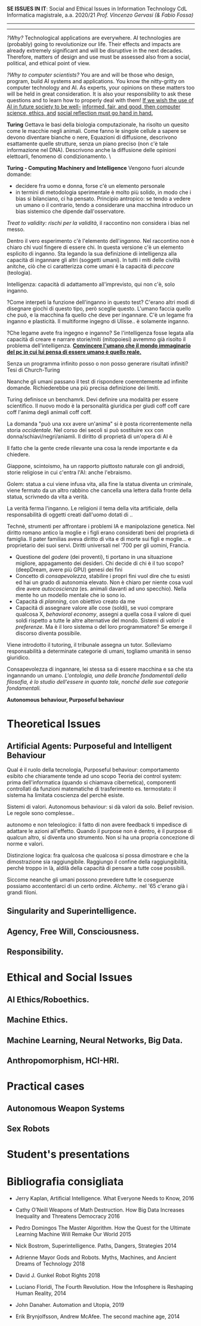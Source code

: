 **SE ISSUES IN IT**: Social and Ethical Issues in Information Technology
CdL Informatica magistrale, a.a. 2020/21
*Prof. Vincenzo Gervasi (& Fabio Fossa)*

---

---

*?Why?*
Technological applications are everywhere. AI technologies
are (probably) going to revolutionize our life. Their effects
and impacts are already extremely significant and will be
disruptive in the next decades. Therefore, matters of design
and use must be assessed also from a social, political, and
ethical point of view.

*?Why to computer scientists?*
You are and will be those who design, program, build AI
systems and applications. You know the nitty-gritty on
computer technology and AI. As experts, your opinions on
these matters too will be held in great consideration. It is
also your responsibility to ask these questions and to learn
how to properly deal with them!
<u>If we wish the use of AI in future society to be well-</u>
<u>informed, fair, and good, then computer science, ethics, and</u>
<u>social reflection must go hand in hand.</u>

**Turing**
Gettava le basi della biologia computazionale, ha risolto un quesito come le macchie negli animali.
Come fanno le singole cellule a sapere se devono diventare bianche o nere,
Equazioni di diffusione, descrivono esattamente quelle strutture, senza un piano preciso (non c'è tale informazione nel DNA).
Descrivono anche la diffusione delle opinioni elettoarli, fenomeno di condizionamento. \

**Turing - Computing Machinery and Intelligence**
Vengono fuori alcunde domande: 

- decidere fra uomo e donna, forse c'è un elemento personale
- in termini di metodologia sperimentale è molto più solido, in modo che i bias si bilanciano, ci ha pensato. Principio antropico: se tendo a vedere un umano o il contrario, tendo a considerare una macchina introduco un bias sistemico che dipende dall'osservatore.

*Treat to validity: rischi per la validità*, il raccontino non considera i bias nel messo. 

Dentro il vero esperimento c'è l'elemento dell'*inganno*. Nel raccontino non è chiaro chi vuol fingere di essere chi. In questa versione c'è un elemento esplicito di inganno. Sta legando la sua definizione di intelligenza alla capacità di ingannare gli altri (soggetti umani). 
In tutti i miti delle civiltà anitche, ciò che ci caratterizza come umani è la capacità di *peccare* (teologia).

Intelligenza: capacità di adattamento all'imprevisto, qui non c'è, solo inganno.

?Come interpeti la funzione dell'inganno in questo test?
C'erano altri modi di disegnare giochi di questo tipo, però sceglie questo.
L'umano faccia quello che può, e la macchina fa quello che deve per ingannare. 
C'è un legame fra inganno e plasticità.
Il multiforme ingegno di Ulisse.. è solamente inganno.

?Che legame avete fra ingegno e inganno?
Se l'intelligenza fosse legata alla capacità di creare e narrare storie/miti (mitopoiesi) avremmo già risolto il problema dell'intelligenza. 
**<u>Convincere l'umano che il mondo immaginario del pc in cui lui pensa di essere umano è quello reale.**</u> 

Senza un programma infinito posso o non posso generare risultati infiniti? Tesi di Church-Turing

Neanche gli umani passano il test di rispondere coerentemente ad infinite domande. Richiederebbe una più precisa definizione dei limiti.

Turing definisce un benchamrk. Devi definire una modalità per essere scientifico. Il nuovo modo è la personalità giuridica per giudi coff coff care coff l'anima degli animali coff coff. 

La domanda "può una xxx avere un'anima" si è posta ricorrentemente nella storia *occidentale*.  Nel corso dei secoli si può sostituire xxx con donna/schiavi/negri/aniamli.
Il diritto di proprietà di un'opera di AI è 

Il fatto che la gente crede rilevante una cosa la rende importante e da chiedere. 

Giappone, scintoismo, ha un rapporto piuttosto naturale con gli androidi, storie religiose in cui c'entra l'AI: anche l'ebraismo.

Golem: statua a cui viene infusa vita, alla fine la statua diventa un criminale, viene fermato da un altro rabbino che cancella una lettera dalla fronte della statua, scrivnedo da vita a verità.

La verità ferma l'inganno. Le religioni il tema della vita artificiale, della responsabilità di oggetti creati dall'uomo dotati di ..

Technè, strumenti per affrontare i problemi IA e manipolazione genetica. 
Nel diritto romano antico la moglie e i figli erano considerati beni del proprietà di famiglia. Il pater familias aveva diritto di vita e di morte sui figli e moglie... e proprietario dei suoi servi.
Diritti universali nel '700 per gli uomini, Francia. 

- Questione del *godere* (dei proventi), ti portano in una situazione migliore, appagamento dei desideri. Chi decide di chi è il tuo scopo? (deepDream, avere più GPU) genesi dei fini
- Concetto di *consapevolezza*, stabilire i propri fini vuol dire che tu esisti ed hai un grado di autonomia elevato. Non è chiaro per niente cosa vuol dire avere *autocoscienza* (es. animali davanti ad uno specchio). Nella mente ho un modello mentale che io sono io.
- Capacità di *planning*, con obiettivo creato da me
- Capacitá di assegnare valore alle cose (soldi), se vuoi comprare qualcosa X, *behavioral economy*, assegni a quella cosa il valore di quei soldi rispetto a tutte le altre alternative del mondo. Sistemi di *valori* e *preferenze*. Ma è il loro sistema o del loro programmatore? Se emerge il discorso diventa possibile.

Viene introdotto il tutoring, il tribunale assegna un tutor.
Solleviamo responsabilità a determinate categorie di umani, togliamo umanità in senso giuridico.

Consapevolezza di ingannare, lei stessa sa di essere macchina e sa che sta ingannando un umano.
*L'ontologia, una delle branche fondamentali della filosofia, è lo studio dell'essere in quanto tale, nonché delle sue categorie fondamentali.*

**Autonomous behaviour, Purposeful behaviour**

# Theoretical Issues

##  Artificial Agents: Purposeful and Intelligent Behaviour

Qual é  il ruolo della tecnologia, 
Purposeful behaviour: comportamento esibito che chiaramente tende ad uno scopo
Teoria dei control system: prima dell'informatica (quando si chiamava cibernetica), componenti controllati da funzioni matematiche di trasferimento
es. termostato: il sistema ha limitata coscienza del perchè esiste. 

Sistemi di valori. Autonomous behaviour: si dà valori da solo. Belief revision. Le regole sono complesse.. 

autonomo e non teleologico: il fatto di non avere feedback ti impedisce di adattare le azioni all'effetto. Quando il purpose non è dentro, è il purpose di qualcun altro, si diventa uno strumento. Non si ha una propria concezione di norme e valori.

Distinzione logica: fra qualcosa che qualcosa si possa dimostrare e che la dimostrazione sia raggiungibile. Raggiungo il confine della raggiungibilità, perchè troppo in là, aldilà della capacità di pensare a tutte cose possibili. 

Siccome neanche gli umani possono prevedere tutte le coseguenze possiamo accontentarci di un certo ordine.
*Alchemy..* nel '65 c'erano già i grandi filoni.

##  Singularity and Superintelligence.

## Agency, Free Will, Consciousness.

## Responsibility.

 # Ethical and Social Issues

## AI Ethics/Roboethics.

## Machine Ethics.

## Machine Learning, Neural Networks, Big Data.

##  Anthropomorphism, HCI-HRI.

# Practical cases

## Autonomous Weapon Systems

## Sex Robots

# Student's presentations

# Bibliografia consigliata

- Jerry Kaplan, Artificial Intelligence. What Everyone Needs to Know, 2016

- Cathy O’Neill
  Weapons of Math Destruction.
  How Big Data Increases Inequality
  and Threatens Democracy
  2016
- Pedro Domingos
  The Master Algorithm. How
  the Quest for the Ultimate
  Learning Machine Will
  Remake Our World
  2015
- Nick Bostrom,
  Superintelligence. Paths, Dangers,
  Strategies
  2014
- Adrienne Mayor
  Gods and Robots. Myths,
  Machines, and Ancient
  Dreams of Technology
  2018
- David J. Gunkel
  Robot Rights
  2018
- Luciano Floridi, The
  Fourth Revolution. How
  the Infosphere is
  Reshaping Human
  Reality, 2014
- John Danaher. Automation and Utopia, 2019
- Erik Brynjolfsson, Andrew McAfee. The second machine age, 2014 